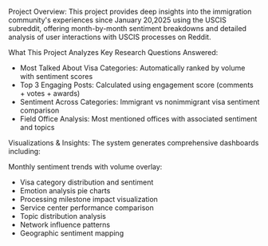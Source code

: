 Project Overview:
This project provides deep insights into the immigration community's experiences since January 20,2025 using the USCIS subreddit, offering month-by-month sentiment breakdowns and detailed analysis of user interactions with USCIS processes on Reddit.

What This Project Analyzes
Key Research Questions Answered:

- Most Talked About Visa Categories: Automatically ranked by volume with sentiment scores
- Top 3 Engaging Posts: Calculated using engagement score (comments + votes + awards)
- Sentiment Across Categories: Immigrant vs nonimmigrant visa sentiment comparison
- Field Office Analysis: Most mentioned offices with associated sentiment and topics

Visualizations & Insights:
The system generates comprehensive dashboards including:

Monthly sentiment trends with volume overlay:

- Visa category distribution and sentiment
- Emotion analysis pie charts
- Processing milestone impact visualization
- Service center performance comparison
- Topic distribution analysis
- Network influence patterns
- Geographic sentiment mapping
